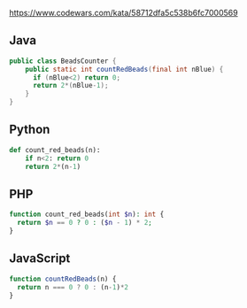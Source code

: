 https://www.codewars.com/kata/58712dfa5c538b6fc7000569

## Java
```java
public class BeadsCounter {
    public static int countRedBeads(final int nBlue) {
      if (nBlue<2) return 0; 
      return 2*(nBlue-1);
    }
}
```

## Python
```python
def count_red_beads(n):
    if n<2: return 0
    return 2*(n-1)
```

## PHP
```php
function count_red_beads(int $n): int {
  return $n == 0 ? 0 : ($n - 1) * 2;
}
```

## JavaScript
```js
function countRedBeads(n) {
  return n === 0 ? 0 : (n-1)*2
}
```